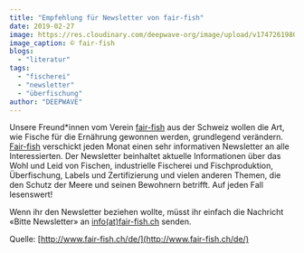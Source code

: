 ```yaml
---
title: "Empfehlung für Newsletter von fair-fish"
date: 2019-02-27
image: https://res.cloudinary.com/deepwave-org/image/upload/v1747261980/deepwave.org/f4186760-af4a-4bfe-a365-4886e6964961.png
image_caption: © fair-fish
blogs: 
  - "literatur"
tags: 
  - "fischerei"
  - "newsletter"
  - "überfischung"
author: "DEEPWAVE"
---
```


Unsere Freund\*innen vom Verein [fair-fish](http://www.fair-fish.ch/de/) aus der Schweiz wollen die Art, wie Fische für die Ernährung gewonnen werden, grundlegend verändern. [Fair-fish](http://www.fair-fish.ch/de/) verschickt jeden Monat einen sehr informativen Newsletter an alle Interessierten. Der Newsletter beinhaltet aktuelle Informationen über das Wohl und Leid von Fischen, industrielle Fischerei und Fischproduktion, Überfischung, Labels und Zertifizierung und vielen anderen Themen, die den Schutz der Meere und seinen Bewohnern betrifft. Auf jeden Fall lesenswert!

Wenn ihr den Newsletter beziehen wollte, müsst ihr einfach die Nachricht «Bitte Newsletter» an [info(at)fair-fish.ch](mailto:office@fair-fish.ch) senden.

Quelle: [http://www.fair-fish.ch/de/](http://www.fair-fish.ch/de/)
